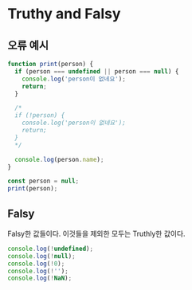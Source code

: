 # Truthy and Falsy

## 오류 예시

```javascript
function print(person) {
  if (person === undefined || person === null) {
    console.log('person이 없네요');
    return;
  }

  /*
  if (!person) {
    console.log('person이 없네요');
    return;
  }
  */

  console.log(person.name);
}

const person = null;
print(person);
```

## Falsy

Falsy한 값들이다. 이것들을 제외한 모두는 Truthly한 값이다.

```javascript
console.log(!undefined);
console.log(!null);
console.log(!0);
console.log(!'');
console.log(!NaN);
```
